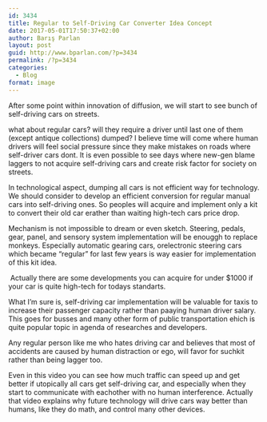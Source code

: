 ```yaml
---
id: 3434
title: Regular to Self-Driving Car Converter Idea Concept
date: 2017-05-01T17:50:37+02:00
author: Barış Parlan
layout: post
guid: http://www.bparlan.com/?p=3434
permalink: /?p=3434
categories:
  - Blog
format: image
---
```

<div class="ttr_start">
</div>

After some point within innovation of diffusion, we will start to see bunch of self-driving cars on streets.

what about regular cars? will they require a driver until last one of them (except antique collections) dumped? I believe time will come where human drivers will feel social pressure since they make mistakes on roads where self-driver cars dont. It is even possible to see days where new-gen blame laggers to not acquire self-driving cars and create risk factor for society on streets.

In technological aspect, dumping all cars is not efficient way for technology. We should consider to develop an efficient conversion for regular manual cars into self-driving ones. So peoples will acquire and implement only a kit to convert their old car erather than waiting high-tech cars price drop.

Mechanism is not impossible to dream or even sketch. Steering, pedals, gear, panel, and sensory system implementation will be enouggh to replace monkeys. Especially automatic gearing cars, orelectronic steering cars which became &#8220;regular&#8221; for last few years is way easier for implementation of this kit idea.

&nbsp;Actually there are some developments you can acquire for under $1000 if your car is quite high-tech for todays standarts.

What I&#8217;m sure is, self-driving car implementation will be valuable for taxis to increase their passenger capacity rather than paaying human driver salary. This goes for busses and many other form of public transportation ehich is quite popular topic in agenda of researches and developers.

Any regular person like me who hates driving car and believes that most of accidents are caused by human distraction or ego, will favor for suchkit rather than being lagger too.

Even in this video you can see how much traffic can speed up and get better if utopically all cars get self-driving car, and especially when they start to communicate with eachother with no human interference. Actually that video explains why future technology will drive cars way better than humans, like they do math, and control many other devices.

<div class="ttr_end">
</div>